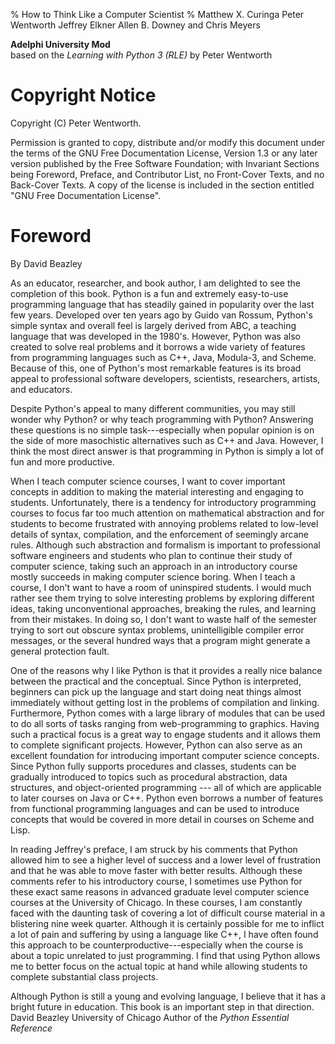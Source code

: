 % How to Think Like a Computer Scientist
% Matthew X. Curinga
  Peter Wentworth
  Jeffrey Elkner
  Allen B. Downey
  and Chris Meyers

**Adelphi University Mod**\
based on the _Learning with Python 3 (RLE)_ by Peter Wentworth


Copyright Notice
====================

Copyright (C) Peter Wentworth.

Permission is granted to copy, distribute and/or modify this document
under the terms of the GNU Free Documentation License, Version 1.3
or any later version published by the Free Software Foundation;
with Invariant Sections being Foreword, Preface, and Contributor List, no
Front-Cover Texts, and no Back-Cover Texts.  A copy of the license is
included in the section entitled "GNU Free Documentation License".

Foreword
===================

By David Beazley

As an educator, researcher, and book author, I am delighted to see the
completion of this book. Python is a fun and extremely easy-to-use programming
language that has steadily gained in popularity over the last few years.
Developed over ten years ago by Guido van Rossum, Python's simple syntax and
overall feel is largely derived from ABC, a teaching language that was
developed in the 1980's. However, Python was also created to solve real
problems and it borrows a wide variety of features from programming languages
such as C++, Java, Modula-3, and Scheme. Because of this, one of Python's most
remarkable features is its broad appeal to professional software developers,
scientists, researchers, artists, and educators.

Despite Python's appeal to many different communities, you may still wonder why
Python? or why teach programming with Python? Answering these questions is no
simple task---especially when popular opinion is on the side of more
masochistic alternatives such as C++ and Java.  However, I think the most
direct answer is that programming in Python is simply a lot of fun and more
productive.

When I teach computer science courses, I want to cover important concepts in
addition to making the material interesting and engaging to students.
Unfortunately, there is a tendency for introductory programming courses to
focus far too much attention on mathematical abstraction and for students to
become frustrated with annoying problems related to low-level details of
syntax, compilation, and the enforcement of seemingly arcane rules. Although
such abstraction and formalism is important to professional software engineers
and students who plan to continue their study of computer science, taking such
an approach in an introductory course mostly succeeds in making computer
science boring. When I teach a course, I don't want to have a room of
uninspired students. I would much rather see them trying to solve interesting
problems by exploring different ideas, taking unconventional approaches,
breaking the rules, and learning from their mistakes. In doing so, I don't want
to waste half of the semester trying to sort out obscure syntax problems,
unintelligible compiler error messages, or the several hundred ways that a
program might generate a general protection fault.

One of the reasons why I like Python is that it provides a really nice balance
between the practical and the conceptual. Since Python is interpreted,
beginners can pick up the language and start doing neat things almost
immediately without getting lost in the problems of compilation and linking.
Furthermore, Python comes with a large library of modules that can be used to
do all sorts of tasks ranging from web-programming to graphics. Having such a
practical focus is a great way to engage students and it allows them to
complete significant projects. However, Python can also serve as an excellent
foundation for introducing important computer science concepts. Since Python
fully supports procedures and classes, students can be gradually introduced to
topics such as procedural abstraction, data structures, and object-oriented
programming --- all of which are applicable to later courses on Java or C++.
Python even borrows a number of features from functional programming languages
and can be used to introduce concepts that would be covered in more detail in
courses on Scheme and Lisp.

In reading Jeffrey's preface, I am struck by his comments that Python allowed
him to see a higher level of success and a lower level of frustration and that
he was able to move faster with better results.  Although these comments refer
to his introductory course, I sometimes use Python for these exact same reasons
in advanced graduate level computer science courses at the University of
Chicago. In these courses, I am constantly faced with the daunting task of
covering a lot of difficult course material in a blistering nine week quarter.
Although it is certainly possible for me to inflict a lot of pain and suffering
by using a language like C++, I have often found this approach to be
counterproductive---especially when the course is about a topic unrelated to
just programming. I find that using Python allows me to better focus on the
actual topic at hand while allowing students to complete substantial class
projects.

Although Python is still a young and evolving language, I believe that it has a
bright future in education. This book is an important step in that direction.
David Beazley University of Chicago Author of the *Python Essential Reference*
